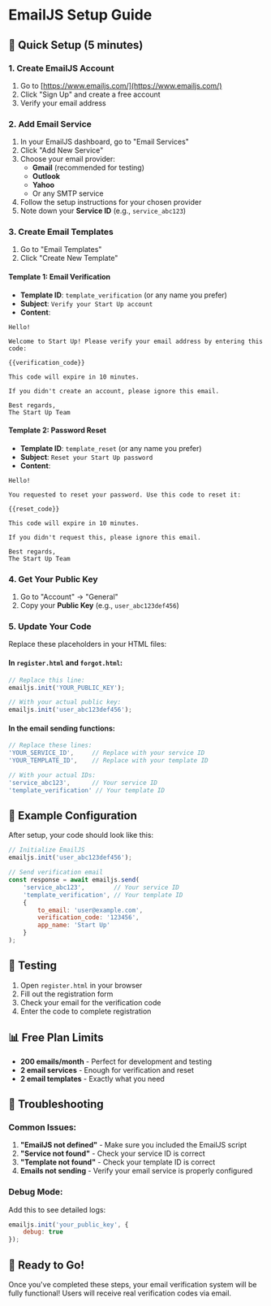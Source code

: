 # EmailJS Setup Guide

## 🚀 Quick Setup (5 minutes)

### 1. Create EmailJS Account
1. Go to [https://www.emailjs.com/](https://www.emailjs.com/)
2. Click "Sign Up" and create a free account
3. Verify your email address

### 2. Add Email Service
1. In your EmailJS dashboard, go to "Email Services"
2. Click "Add New Service"
3. Choose your email provider:
   - **Gmail** (recommended for testing)
   - **Outlook**
   - **Yahoo**
   - Or any SMTP service
4. Follow the setup instructions for your chosen provider
5. Note down your **Service ID** (e.g., `service_abc123`)

### 3. Create Email Templates
1. Go to "Email Templates"
2. Click "Create New Template"

#### Template 1: Email Verification
- **Template ID**: `template_verification` (or any name you prefer)
- **Subject**: `Verify your Start Up account`
- **Content**:
```
Hello!

Welcome to Start Up! Please verify your email address by entering this code:

{{verification_code}}

This code will expire in 10 minutes.

If you didn't create an account, please ignore this email.

Best regards,
The Start Up Team
```

#### Template 2: Password Reset
- **Template ID**: `template_reset` (or any name you prefer)
- **Subject**: `Reset your Start Up password`
- **Content**:
```
Hello!

You requested to reset your password. Use this code to reset it:

{{reset_code}}

This code will expire in 10 minutes.

If you didn't request this, please ignore this email.

Best regards,
The Start Up Team
```

### 4. Get Your Public Key
1. Go to "Account" → "General"
2. Copy your **Public Key** (e.g., `user_abc123def456`)

### 5. Update Your Code
Replace these placeholders in your HTML files:

#### In `register.html` and `forgot.html`:
```javascript
// Replace this line:
emailjs.init('YOUR_PUBLIC_KEY');

// With your actual public key:
emailjs.init('user_abc123def456');
```

#### In the email sending functions:
```javascript
// Replace these lines:
'YOUR_SERVICE_ID',     // Replace with your service ID
'YOUR_TEMPLATE_ID',    // Replace with your template ID

// With your actual IDs:
'service_abc123',      // Your service ID
'template_verification' // Your template ID
```

## 📧 Example Configuration

After setup, your code should look like this:

```javascript
// Initialize EmailJS
emailjs.init('user_abc123def456');

// Send verification email
const response = await emailjs.send(
    'service_abc123',        // Your service ID
    'template_verification', // Your template ID
    {
        to_email: 'user@example.com',
        verification_code: '123456',
        app_name: 'Start Up'
    }
);
```

## 🧪 Testing

1. Open `register.html` in your browser
2. Fill out the registration form
3. Check your email for the verification code
4. Enter the code to complete registration

## 📊 Free Plan Limits

- **200 emails/month** - Perfect for development and testing
- **2 email services** - Enough for verification and reset
- **2 email templates** - Exactly what you need

## 🔧 Troubleshooting

### Common Issues:
1. **"EmailJS not defined"** - Make sure you included the EmailJS script
2. **"Service not found"** - Check your service ID is correct
3. **"Template not found"** - Check your template ID is correct
4. **Emails not sending** - Verify your email service is properly configured

### Debug Mode:
Add this to see detailed logs:
```javascript
emailjs.init('your_public_key', {
    debug: true
});
```

## 🚀 Ready to Go!

Once you've completed these steps, your email verification system will be fully functional! Users will receive real verification codes via email.
